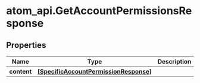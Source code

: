 # atom_api.GetAccountPermissionsResponse

## Properties
Name | Type | Description | Notes
------------ | ------------- | ------------- | -------------
**content** | [**[SpecificAccountPermissionResponse]**](SpecificAccountPermissionResponse.md) |  | [optional] 


